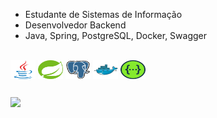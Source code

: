 - Estudante de Sistemas de Informação
- Desenvolvedor Backend
- Java, Spring, PostgreSQL, Docker, Swagger

<div style="display: inline_block"><br>
  <img align="center" alt="Lucas-React" height="30" width="40" src="https://github.com/devicons/devicon/blob/master/icons/java/java-original.svg">
  <img align="center" alt="Lucas-React" height="30" width="40" src="https://github.com/devicons/devicon/blob/master/icons/spring/spring-original.svg">
  <img align="center" alt="Lucas-Js" height="30" width="40" src="https://github.com/devicons/devicon/blob/master/icons/postgresql/postgresql-original.svg">
  <img align="center" alt="Lucas-Js" height="30" width="40" src="https://github.com/devicons/devicon/blob/master/icons/docker/docker-original.svg">
  <img align="center" alt="Lucas-Ts" height="30" width="40" src="https://github.com/devicons/devicon/blob/master/icons/swagger/swagger-original.svg">
</div>

##

<div> 
  <a href="https://www.linkedin.com/in/lucasstorck/" target="_blank"><img src="https://img.shields.io/badge/-LinkedIn-%230077B5?style=for-the-badge&logo=linkedin&logoColor=white" target="_blank"></a> 
</div>
